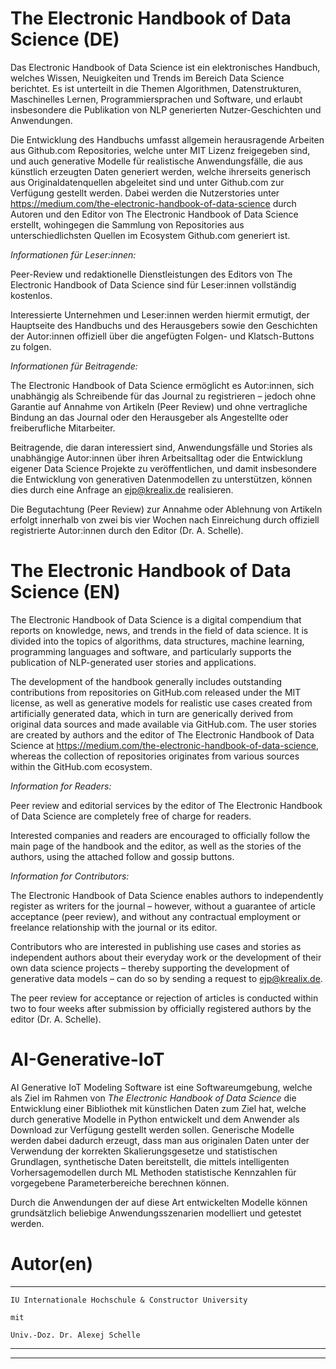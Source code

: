 # The Electronic Handbook of Data Science (DE)

Das Electronic Handbook of Data Science ist ein elektronisches Handbuch, welches Wissen, Neuigkeiten und Trends im Bereich Data Science berichtet. Es ist unterteilt in die Themen Algorithmen, Datenstrukturen, Maschinelles Lernen, Programmiersprachen und Software, und erlaubt insbesondere die Publikation von NLP generierten Nutzer-Geschichten und Anwendungen.

Die Entwicklung des Handbuchs umfasst allgemein herausragende Arbeiten aus Github.com Repositories, welche unter MIT Lizenz freigegeben sind, und auch generative Modelle für realistische Anwendungsfälle, die aus künstlich erzeugten Daten generiert werden, welche ihrerseits generisch aus Originaldatenquellen abgeleitet sind und unter Github.com zur Verfügung gestellt werden. Dabei werden die Nutzerstories unter https://medium.com/the-electronic-handbook-of-data-science durch Autoren und den Editor von The Electronic Handbook of Data Science erstellt, wohingegen die Sammlung von Repositories aus unterschiedlichsten Quellen im Ecosystem Github.com generiert ist.  

*Informationen für Leser:innen:*

Peer-Review und redaktionelle Dienstleistungen des Editors von The Electronic Handbook of Data Science sind für Leser:innen vollständig kostenlos.

Interessierte Unternehmen und Leser:innen werden hiermit ermutigt, der Hauptseite des Handbuchs und des Herausgebers sowie den Geschichten der Autor:innen offiziell über die angefügten Folgen- und Klatsch-Buttons zu folgen.

*Informationen für Beitragende:*

The Electronic Handbook of Data Science ermöglicht es Autor:innen, sich unabhängig als Schreibende für das Journal zu registrieren – jedoch ohne Garantie auf Annahme von Artikeln (Peer Review) und ohne vertragliche Bindung an das Journal oder den Herausgeber als Angestellte oder freiberufliche Mitarbeiter.

Beitragende, die daran interessiert sind, Anwendungsfälle und Stories als unabhängige Autor:innen über ihren Arbeitsalltag oder die Entwicklung eigener Data Science Projekte zu veröffentlichen, und damit insbesondere die Entwicklung von generativen Datenmodellen zu unterstützen, können dies durch eine Anfrage an ejp@krealix.de realisieren.

Die Begutachtung (Peer Review) zur Annahme oder Ablehnung von Artikeln erfolgt innerhalb von zwei bis vier Wochen nach Einreichung durch offiziell registrierte Autor:innen durch den Editor (Dr. A. Schelle).

# The Electronic Handbook of Data Science (EN)

The Electronic Handbook of Data Science is a digital compendium that reports on knowledge, news, and trends in the field of data science. It is divided into the topics of algorithms, data structures, machine learning, programming languages and software, and particularly supports the publication of NLP-generated user stories and applications.

The development of the handbook generally includes outstanding contributions from repositories on GitHub.com released under the MIT license, as well as generative models for realistic use cases created from artificially generated data, which in turn are generically derived from original data sources and made available via GitHub.com. The user stories are created by authors and the editor of The Electronic Handbook of Data Science at https://medium.com/the-electronic-handbook-of-data-science, whereas the collection of repositories originates from various sources within the GitHub.com ecosystem.

*Information for Readers:*

Peer review and editorial services by the editor of The Electronic Handbook of Data Science are completely free of charge for readers.

Interested companies and readers are encouraged to officially follow the main page of the handbook and the editor, as well as the stories of the authors, using the attached follow and gossip buttons.

*Information for Contributors:*

The Electronic Handbook of Data Science enables authors to independently register as writers for the journal – however, without a guarantee of article acceptance (peer review), and without any contractual employment or freelance relationship with the journal or its editor.

Contributors who are interested in publishing use cases and stories as independent authors about their everyday work or the development of their own data science projects – thereby supporting the development of generative data models – can do so by sending a request to ejp@krealix.de.

The peer review for acceptance or rejection of articles is conducted within two to four weeks after submission by officially registered authors by the editor (Dr. A. Schelle).

# AI-Generative-IoT 

AI Generative IoT Modeling Software ist eine Softwareumgebung, welche als Ziel im Rahmen von *The Electronic Handbook of Data Science* die Entwicklung einer Bibliothek mit künstlichen Daten zum Ziel hat, welche durch generative Modelle in Python entwickelt und dem Anwender als Download zur Verfügung gestellt werden sollen. Generische Modelle werden dabei dadurch erzeugt, dass man aus originalen Daten unter der Verwendung der korrekten Skalierungsgesetze und statistischen Grundlagen, synthetische Daten bereitstellt, die mittels intelligenten Vorhersagemodellen durch ML Methoden statistische Kennzahlen für vorgegebene Parameterbereiche berechnen können.

Durch die Anwendungen der auf diese Art entwickelten Modelle können grundsätzlich beliebige Anwendungsszenarien modelliert und getestet werden.

# Autor(en)

*********************************************************************************************************************

    IU Internationale Hochschule & Constructor University 
    
    mit
    
    Univ.-Doz. Dr. Alexej Schelle

*********************************************************************************************************************


---------------------------------------------------------------------------------------------------------------------

